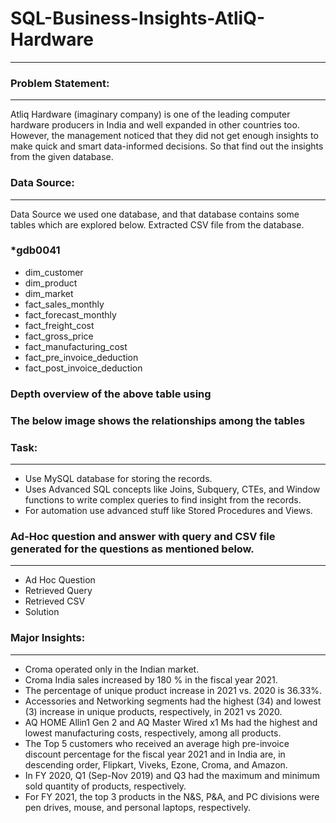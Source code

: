 # SQL-Business-Insights-AtliQ-Hardware
---
### Problem Statement:
---
Atliq Hardware (imaginary company) is one of the leading computer hardware producers in India and well expanded in other countries too. However, the management noticed that they did not get enough insights to make quick and smart data-informed decisions. So that find out the insights from the given database.

### Data Source:
---
Data Source we used one database, and that database contains some tables which are explored below.
Extracted CSV file from the database.
### *gdb0041
- dim_customer
- dim_product
- dim_market
- fact_sales_monthly
- fact_forecast_monthly
- fact_freight_cost
- fact_gross_price
- fact_manufacturing_cost
- fact_pre_invoice_deduction
- fact_post_invoice_deduction
### Depth overview of the above table using
### The below image shows the relationships among the tables

### Task:
---
- Use MySQL database for storing the records.
- Uses Advanced SQL concepts like Joins, Subquery, CTEs, and Window functions to write complex queries to find insight from the records.
- For automation use advanced stuff like Stored Procedures and Views.
### Ad-Hoc question and answer with query and CSV file generated for the questions as mentioned below.
---
- Ad Hoc Question
- Retrieved Query
- Retrieved CSV
- Solution

### Major Insights:
---
- Croma operated only in the Indian market.
- Croma India sales increased by 180 % in the fiscal year 2021.
- The percentage of unique product increase in 2021 vs. 2020 is 36.33%.
- Accessories and Networking segments had the highest (34) and lowest (3) increase in unique products, respectively, in 2021 vs 2020.
- AQ HOME Allin1 Gen 2 and AQ Master Wired x1 Ms had the highest and lowest manufacturing costs, respectively, among all products.
- The Top 5 customers who received an average high pre-invoice discount percentage for the fiscal year 2021 and in India are, in descending order, Flipkart, Viveks, Ezone, Croma, and Amazon.
- In FY 2020, Q1 (Sep-Nov 2019) and Q3 had the maximum and minimum sold quantity of products, respectively.
- For FY 2021, the top 3 products in the N&S, P&A, and PC divisions were pen drives, mouse, and personal laptops, respectively.
